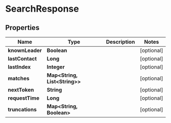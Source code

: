 

# SearchResponse


## Properties

Name | Type | Description | Notes
------------ | ------------- | ------------- | -------------
**knownLeader** | **Boolean** |  |  [optional]
**lastContact** | **Long** |  |  [optional]
**lastIndex** | **Integer** |  |  [optional]
**matches** | **Map&lt;String, List&lt;String&gt;&gt;** |  |  [optional]
**nextToken** | **String** |  |  [optional]
**requestTime** | **Long** |  |  [optional]
**truncations** | **Map&lt;String, Boolean&gt;** |  |  [optional]



